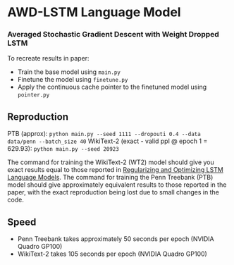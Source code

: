# AWD-LSTM Language Model

### Averaged Stochastic Gradient Descent with Weight Dropped LSTM

To recreate results in paper:

+ Train the base model using `main.py`
+ Finetune the model using `finetune.py`
+ Apply the continuous cache pointer to the finetuned model using `pointer.py`

## Reproduction

PTB (approx): `python main.py --seed 1111 --dropouti 0.4 --data data/penn --batch_size 40`
WikiText-2 (exact - valid ppl @ epoch 1 = 629.93): `python main.py --seed 20923`

The command for training the WikiText-2 (WT2) model should give you exact results equal to those reported in [Regularizing and Optimizing LSTM Language Models](https://arxiv.org/abs/1708.02182).
The command for training the Penn Treebank (PTB) model should give approximately equivalent results to those reported in the paper, with the exact reproduction being lost due to small changes in the code.

## Speed

+ Penn Treebank takes approximately 50 seconds per epoch (NVIDIA Quadro GP100)
+ WikiText-2 takes 105 seconds per epoch (NVIDIA Quadro GP100)
